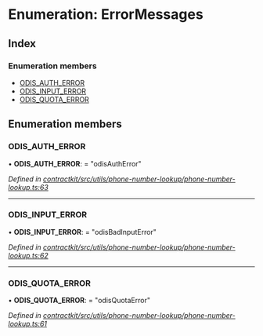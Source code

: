 # Enumeration: ErrorMessages

## Index

### Enumeration members

* [ODIS_AUTH_ERROR](_contractkit_src_utils_phone_number_lookup_phone_number_lookup_.errormessages.md#odis_auth_error)
* [ODIS_INPUT_ERROR](_contractkit_src_utils_phone_number_lookup_phone_number_lookup_.errormessages.md#odis_input_error)
* [ODIS_QUOTA_ERROR](_contractkit_src_utils_phone_number_lookup_phone_number_lookup_.errormessages.md#odis_quota_error)

## Enumeration members

###  ODIS_AUTH_ERROR

• **ODIS_AUTH_ERROR**: = "odisAuthError"

*Defined in [contractkit/src/utils/phone-number-lookup/phone-number-lookup.ts:63](https://github.com/celo-org/celo-monorepo/blob/master/packages/contractkit/src/utils/phone-number-lookup/phone-number-lookup.ts#L63)*

___

###  ODIS_INPUT_ERROR

• **ODIS_INPUT_ERROR**: = "odisBadInputError"

*Defined in [contractkit/src/utils/phone-number-lookup/phone-number-lookup.ts:62](https://github.com/celo-org/celo-monorepo/blob/master/packages/contractkit/src/utils/phone-number-lookup/phone-number-lookup.ts#L62)*

___

###  ODIS_QUOTA_ERROR

• **ODIS_QUOTA_ERROR**: = "odisQuotaError"

*Defined in [contractkit/src/utils/phone-number-lookup/phone-number-lookup.ts:61](https://github.com/celo-org/celo-monorepo/blob/master/packages/contractkit/src/utils/phone-number-lookup/phone-number-lookup.ts#L61)*
